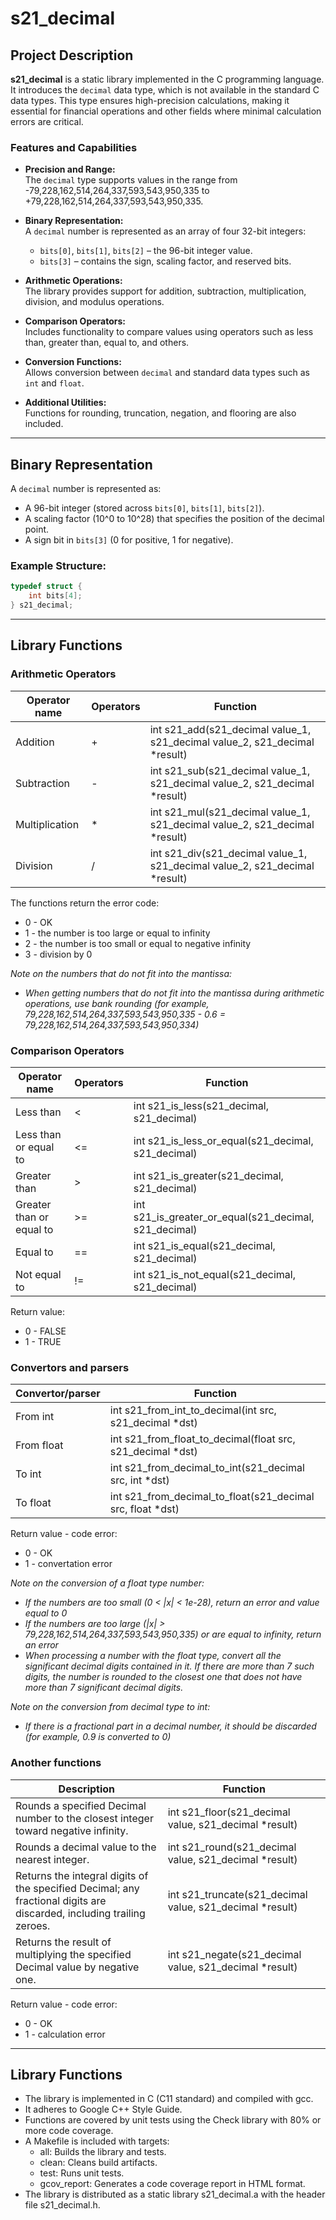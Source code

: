 # s21_decimal

## Project Description

**s21_decimal** is a static library implemented in the C programming language. It introduces the `decimal` data type, which is not available in the standard C data types. This type ensures high-precision calculations, making it essential for financial operations and other fields where minimal calculation errors are critical.

### Features and Capabilities

- **Precision and Range:**  
  The `decimal` type supports values in the range from -79,228,162,514,264,337,593,543,950,335 to +79,228,162,514,264,337,593,543,950,335.

- **Binary Representation:**  
  A `decimal` number is represented as an array of four 32-bit integers:
   - `bits[0]`, `bits[1]`, `bits[2]` – the 96-bit integer value.
   - `bits[3]` – contains the sign, scaling factor, and reserved bits.

- **Arithmetic Operations:**  
  The library provides support for addition, subtraction, multiplication, division, and modulus operations.

- **Comparison Operators:**  
  Includes functionality to compare values using operators such as less than, greater than, equal to, and others.

- **Conversion Functions:**  
  Allows conversion between `decimal` and standard data types such as `int` and `float`.

- **Additional Utilities:**  
  Functions for rounding, truncation, negation, and flooring are also included.

---

## Binary Representation

A `decimal` number is represented as:
- A 96-bit integer (stored across `bits[0]`, `bits[1]`, `bits[2]`).
- A scaling factor (10^0 to 10^28) that specifies the position of the decimal point.
- A sign bit in `bits[3]` (0 for positive, 1 for negative).

### Example Structure:
```c
typedef struct {
    int bits[4];
} s21_decimal;
```

---

## Library Functions

### Arithmetic Operators

| Operator name | Operators  | Function                                                                           | 
| ------ | ------ |------------------------------------------------------------------------------------|
| Addition | + | int s21_add(s21_decimal value_1, s21_decimal value_2, s21_decimal *result)         |
| Subtraction | - | int s21_sub(s21_decimal value_1, s21_decimal value_2, s21_decimal *result) |
| Multiplication | * | int s21_mul(s21_decimal value_1, s21_decimal value_2, s21_decimal *result) | 
| Division | / | int s21_div(s21_decimal value_1, s21_decimal value_2, s21_decimal *result) |

The functions return the error code:
- 0 - OK
- 1 - the number is too large or equal to infinity
- 2 - the number is too small or equal to negative infinity
- 3 - division by 0

*Note on the numbers that do not fit into the mantissa:*
- *When getting numbers that do not fit into the mantissa during arithmetic operations, use bank rounding (for example, 79,228,162,514,264,337,593,543,950,335 - 0.6 = 79,228,162,514,264,337,593,543,950,334)*

### Comparison Operators

| Operator name | Operators  | Function | 
| ------ | ------ | ------ |
| Less than | < | int s21_is_less(s21_decimal, s21_decimal) |
| Less than or equal to | <= | int s21_is_less_or_equal(s21_decimal, s21_decimal) | 
| Greater than | > |  int s21_is_greater(s21_decimal, s21_decimal) |
| Greater than or equal to | >= | int s21_is_greater_or_equal(s21_decimal, s21_decimal) | 
| Equal to | == |  int s21_is_equal(s21_decimal, s21_decimal) |
| Not equal to | != |  int s21_is_not_equal(s21_decimal, s21_decimal) |

Return value:
- 0 - FALSE
- 1 - TRUE

### Convertors and parsers

| Convertor/parser | Function | 
| ------ | ------ |
| From int  | int s21_from_int_to_decimal(int src, s21_decimal *dst) |
| From float  | int s21_from_float_to_decimal(float src, s21_decimal *dst) |
| To int  | int s21_from_decimal_to_int(s21_decimal src, int *dst) |
| To float  | int s21_from_decimal_to_float(s21_decimal src, float *dst) |

Return value - code error:
- 0 - OK
- 1 - convertation error

*Note on the conversion of a float type number:*
- *If the numbers are too small (0 < |x| < 1e-28), return an error and value equal to 0*
- *If the numbers are too large (|x| > 79,228,162,514,264,337,593,543,950,335) or are equal to infinity, return an error*
- *When processing a number with the float type, convert all the significant decimal digits contained in it. If there are more than 7 such digits, the number is rounded to the closest one that does not have more than 7 significant decimal digits.*

*Note on the conversion from decimal type to int:*
- *If there is a fractional part in a decimal number, it should be discarded (for example, 0.9 is converted to 0)*


### Another functions

| Description | Function                                                         | 
| ------ |------------------------------------------------------------------|
| Rounds a specified Decimal number to the closest integer toward negative infinity. | int s21_floor(s21_decimal value, s21_decimal *result)            |	
| Rounds a decimal value to the nearest integer. | int s21_round(s21_decimal value, s21_decimal *result)    |
| Returns the integral digits of the specified Decimal; any fractional digits are discarded, including trailing zeroes. | int s21_truncate(s21_decimal value, s21_decimal *result) |
| Returns the result of multiplying the specified Decimal value by negative one. | int s21_negate(s21_decimal value, s21_decimal *result)   |

Return value - code error:
- 0 - OK
- 1 - calculation error
---

## Library Functions

* The library is implemented in C (C11 standard) and compiled with gcc.
* It adheres to Google C++ Style Guide.
* Functions are covered by unit tests using the Check library with 80% or more code coverage.
* A Makefile is included with targets:
  - all: Builds the library and tests.
  - clean: Cleans build artifacts.
  - test: Runs unit tests.
  - gcov_report: Generates a code coverage report in HTML format.
* The library is distributed as a static library s21_decimal.a with the header file s21_decimal.h.
